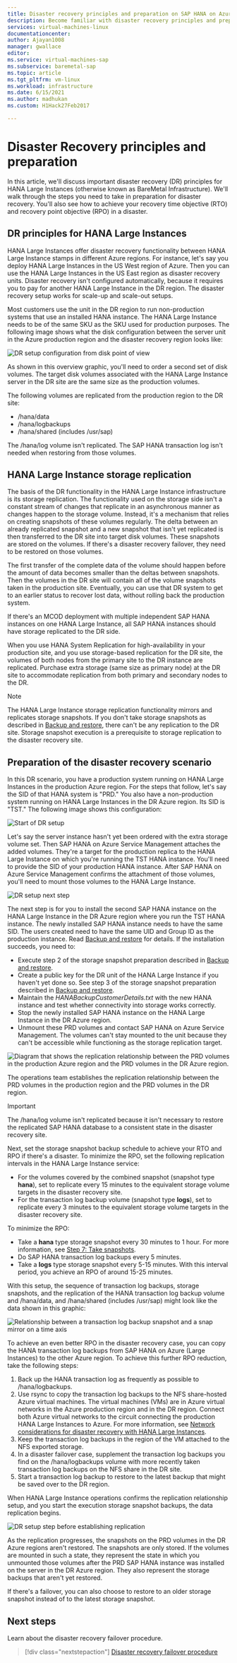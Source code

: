 ```yaml
---
title: Disaster recovery principles and preparation on SAP HANA on Azure (Large Instances) | Microsoft Docs
description: Become familiar with disaster recovery principles and preparation on SAP HANA on Azure (Large Instances).
services: virtual-machines-linux
documentationcenter:
author: Ajayan1008
manager: gwallace
editor:
ms.service: virtual-machines-sap
ms.subservice: baremetal-sap
ms.topic: article
ms.tgt_pltfrm: vm-linux
ms.workload: infrastructure
ms.date: 6/15/2021
ms.author: madhukan
ms.custom: H1Hack27Feb2017

---
```

# Disaster Recovery principles and preparation

In this article, we'll discuss important disaster recovery (DR) principles for HANA Large Instances (otherwise known as BareMetal Infrastructure). We'll walk through the steps you need to take in preparation for disaster recovery. You'll also see how to achieve your recovery time objective (RTO) and recovery point objective (RPO) in a disaster. 

## DR principles for HANA Large Instances

HANA Large Instances offer disaster recovery functionality between HANA Large Instance stamps in different Azure regions. For instance, let's say you deploy HANA Large Instances in the US West region of Azure. Then you can use the HANA Large Instances in the US East region as disaster recovery units. Disaster recovery isn't configured automatically, because it requires you to pay for another HANA Large Instance in the DR region. The disaster recovery setup works for scale-up and scale-out setups. 

Most customers use the unit in the DR region to run non-production systems that use an installed HANA instance. The HANA Large Instance needs to be of the same SKU as the SKU used for production purposes. The following image shows what the disk configuration between the server unit in the Azure production region and the disaster recovery region looks like:

![DR setup configuration from disk point of view](./media/hana-overview-high-availability-disaster-recovery/disaster_recovery_setup.PNG)

As shown in this overview graphic, you'll need to order a second set of disk volumes. The target disk volumes associated with the HANA Large Instance server in the DR site are the same size as the production volumes. 

The following volumes are replicated from the production region to the DR site:

- /hana/data
- /hana/logbackups 
- /hana/shared (includes /usr/sap)

The /hana/log volume isn't replicated. The SAP HANA transaction log isn't needed when restoring from those volumes.

## HANA Large Instance storage replication 

The basis of the DR functionality in the HANA Large Instance infrastructure is its storage replication. The functionality used on the storage side isn't a constant stream of changes that replicate in an asynchronous manner as changes happen to the storage volume. Instead, it's a mechanism that relies on creating snapshots of these volumes regularly. The delta between an already replicated snapshot and a new snapshot that isn't yet replicated is then transferred to the DR site into target disk volumes. These snapshots are stored on the volumes. If there's a disaster recovery failover, they need to be restored on those volumes.  

The first transfer of the complete data of the volume should happen before the amount of data becomes smaller than the deltas between snapshots. Then the volumes in the DR site will contain all of the volume snapshots taken in the production site. Eventually, you can use that DR system to get to an earlier status to recover lost data, without rolling back the production system.

If there's an MCOD deployment with multiple independent SAP HANA instances on one HANA Large Instance, all SAP HANA instances should have storage replicated to the DR side.

When you use HANA System Replication for high-availability in your production site, and you use storage-based replication for the DR site, the volumes of both nodes from the primary site to the DR instance are replicated. Purchase extra storage (same size as primary node) at the DR site to accommodate replication from both primary and secondary nodes to the DR. 

>[!NOTE]
>The HANA Large Instance storage replication functionality mirrors and replicates storage snapshots. If you don't take storage snapshots as described in [Backup and restore](hana-backup-restore.md), there can't be any replication to the DR site. Storage snapshot execution is a prerequisite to storage replication to the disaster recovery site.

## Preparation of the disaster recovery scenario
In this DR scenario, you have a production system running on HANA Large Instances in the production Azure region. For the steps that follow, let's say the SID of that HANA system is "PRD." You also have a non-production system running on HANA Large Instances in the DR Azure region. Its SID is "TST." The following image shows this configuration:

![Start of DR setup](./media/hana-overview-high-availability-disaster-recovery/disaster_recovery_start1.PNG)

Let's say the server instance hasn't yet been ordered with the extra storage volume set. Then SAP HANA on Azure Service Management attaches the added volumes. They're a target for the production replica to the HANA Large Instance on which you're running the TST HANA instance. You'll need to provide the SID of your production HANA instance. After SAP HANA on Azure Service Management confirms the attachment of those volumes, you'll need to mount those volumes to the HANA Large Instance.

![DR setup next step](./media/hana-overview-high-availability-disaster-recovery/disaster_recovery_start2.PNG)

The next step is for you to install the second SAP HANA instance on the HANA Large Instance in the DR Azure region where you run the TST HANA instance. The newly installed SAP HANA instance needs to have the same SID. The users created need to have the same UID and Group ID as the production instance. Read [Backup and restore](hana-backup-restore.md) for details. If the installation succeeds, you need to:

- Execute step 2 of the storage snapshot preparation described in [Backup and restore](hana-backup-restore.md).
- Create a public key for the DR unit of the HANA Large Instance if you haven't yet done so. See step 3 of the storage snapshot preparation described in [Backup and restore](hana-backup-restore.md).
- Maintain the *HANABackupCustomerDetails.txt* with the new HANA instance and test whether connectivity into storage works correctly.  
- Stop the newly installed SAP HANA instance on the HANA Large Instance in the DR Azure region.
- Unmount these PRD volumes and contact SAP HANA on Azure Service Management. The volumes can't stay mounted to the unit because they can't be accessible while functioning as the storage replication target.  

![Diagram that shows the replication relationship between the PRD volumes in the production Azure region and the PRD volumes in the DR Azure region.](./media/hana-overview-high-availability-disaster-recovery/disaster_recovery_start3.PNG)

The operations team establishes the replication relationship between the PRD volumes in the production region and the PRD volumes in the DR region.

>[!IMPORTANT]
>The /hana/log volume isn't replicated because it isn't necessary to restore the replicated SAP HANA database to a consistent state in the disaster recovery site.

Next, set the storage snapshot backup schedule to achieve your RTO and RPO if there's a disaster. To minimize the RPO, set the following replication intervals in the HANA Large Instance service:
- For the volumes covered by the combined snapshot (snapshot type **hana**), set to replicate every 15 minutes to the equivalent storage volume targets in the disaster recovery site.
- For the transaction log backup volume (snapshot type **logs**), set to replicate every 3 minutes to the equivalent storage volume targets in the disaster recovery site.

To minimize the RPO:
- Take a **hana** type storage snapshot every 30 minutes to 1 hour. For more information, see [Step 7: Take snapshots](hana-backup-restore.md#step-7-take-snapshots).
- Do SAP HANA transaction log backups every 5 minutes.
- Take a **logs** type storage snapshot every 5-15 minutes. With this interval period, you achieve an RPO of around 15-25 minutes.

With this setup, the sequence of transaction log backups, storage snapshots, and the replication of the HANA transaction log backup volume and /hana/data, and /hana/shared (includes /usr/sap) might look like the data shown in this graphic:

 ![Relationship between a transaction log backup snapshot and a snap mirror on a time axis](./media/hana-overview-high-availability-disaster-recovery/snapmirror.PNG)

To achieve an even better RPO in the disaster recovery case, you can copy the HANA transaction log backups from SAP HANA on Azure (Large Instances) to the other Azure region. To achieve this further RPO reduction, take the following steps:

1. Back up the HANA transaction log as frequently as possible to /hana/logbackups.
1. Use rsync to copy the transaction log backups to the NFS share-hosted Azure virtual machines. The virtual machines (VMs) are in Azure virtual networks in the Azure production region and in the DR region. Connect both Azure virtual networks to the circuit connecting the production HANA Large Instances to Azure. For more information, see [Network considerations for disaster recovery with HANA Large Instances](hana-overview-high-availability-disaster-recovery.md#network-considerations-for-disaster-recovery-with-hana-large-instances). 
1. Keep the transaction log backups in the region of the VM attached to the NFS exported storage.
1. In a disaster failover case, supplement the transaction log backups you find on the /hana/logbackups volume with more recently taken transaction log backups on the NFS share in the DR site. 
1. Start a transaction log backup to restore to the latest backup that might be saved over to the DR region.

When HANA Large Instance operations confirms the replication relationship setup, and you start the execution storage snapshot backups, the data replication begins.

![DR setup step before establishing replication](./media/hana-overview-high-availability-disaster-recovery/disaster_recovery_start4.PNG)

As the replication progresses, the snapshots on the PRD volumes in the DR Azure regions aren't restored. The snapshots are only stored. If the volumes are mounted in such a state, they represent the state in which you unmounted those volumes after the PRD SAP HANA instance was installed on the server in the DR Azure region. They also represent the storage backups that aren't yet restored.

If there's a failover, you can also choose to restore to an older storage snapshot instead of to the latest storage snapshot.

## Next steps

Learn about the disaster recovery failover procedure.

> [!div class="nextstepaction"]
> [Disaster recovery failover procedure](hana-failover-procedure.md)
